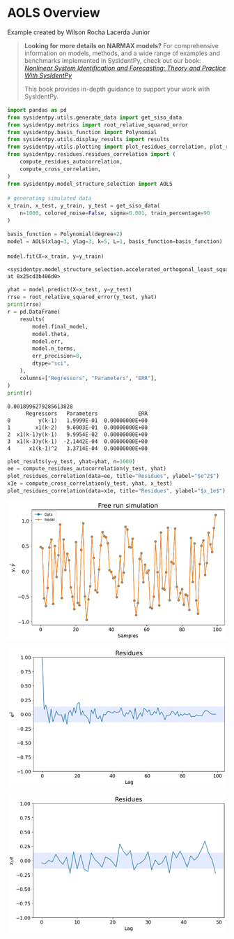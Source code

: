 # AOLS Overview

Example created by Wilson Rocha Lacerda Junior

> **Looking for more details on NARMAX models?**
> For comprehensive information on models, methods, and a wide range of examples and benchmarks implemented in SysIdentPy, check out our book:
> [*Nonlinear System Identification and Forecasting: Theory and Practice With SysIdentPy*](https://sysidentpy.org/book/0%20-%20Preface/)
>
> This book provides in-depth guidance to support your work with SysIdentPy.


```python
import pandas as pd
from sysidentpy.utils.generate_data import get_siso_data
from sysidentpy.metrics import root_relative_squared_error
from sysidentpy.basis_function import Polynomial
from sysidentpy.utils.display_results import results
from sysidentpy.utils.plotting import plot_residues_correlation, plot_results
from sysidentpy.residues.residues_correlation import (
    compute_residues_autocorrelation,
    compute_cross_correlation,
)
from sysidentpy.model_structure_selection import AOLS

# generating simulated data
x_train, x_test, y_train, y_test = get_siso_data(
    n=1000, colored_noise=False, sigma=0.001, train_percentage=90
)
```


```python
basis_function = Polynomial(degree=2)
model = AOLS(xlag=3, ylag=3, k=5, L=1, basis_function=basis_function)

model.fit(X=x_train, y=y_train)
```




    <sysidentpy.model_structure_selection.accelerated_orthogonal_least_squares.AOLS at 0x25cd3b406d0>




```python
yhat = model.predict(X=x_test, y=y_test)
rrse = root_relative_squared_error(y_test, yhat)
print(rrse)
r = pd.DataFrame(
    results(
        model.final_model,
        model.theta,
        model.err,
        model.n_terms,
        err_precision=8,
        dtype="sci",
    ),
    columns=["Regressors", "Parameters", "ERR"],
)
print(r)
```

    0.0018996279285613828
          Regressors   Parameters             ERR
    0         y(k-1)   1.9999E-01  0.00000000E+00
    1        x1(k-2)   9.0003E-01  0.00000000E+00
    2  x1(k-1)y(k-1)   9.9954E-02  0.00000000E+00
    3  x1(k-3)y(k-1)  -2.1442E-04  0.00000000E+00
    4      x1(k-1)^2   3.3714E-04  0.00000000E+00



```python
plot_results(y=y_test, yhat=yhat, n=1000)
ee = compute_residues_autocorrelation(y_test, yhat)
plot_residues_correlation(data=ee, title="Residues", ylabel="$e^2$")
x1e = compute_cross_correlation(y_test, yhat, x_test)
plot_residues_correlation(data=x1e, title="Residues", ylabel="$x_1e$")
```


    
![png](aols-overview_files/aols-overview_4_0.png)
    



    
![png](aols-overview_files/aols-overview_4_1.png)
    



    
![png](aols-overview_files/aols-overview_4_2.png)
    

